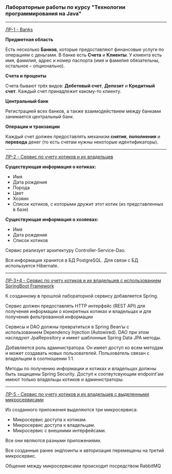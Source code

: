 ### Лабораторные работы по курсу "Технологии программирования на Java"
_____________________________________________________________________

[ЛР-1 - Banks](https://github.com/aeterraes/is-java-labs-4th-semester)

**Предметная область**

Есть несколько **Банков**, которые предоставляют финансовые услуги по операциям с деньгами.
В банке есть **Счета** и **Клиенты**. У клиента есть имя, фамилия, адрес и номер паспорта (имя и фамилия обязательны, остальное – опционально).

**Счета и проценты**

Счета бывают трёх видов: **Дебетовый счет**, **Депозит** и **Кредитный счет**. Каждый счет принадлежит какому-то клиенту.

**Центральный банк**

Регистрацией всех банков, а также взаимодействием между банками занимается центральный банк.

**Операции и транзакции**

Каждый счет должен предоставлять механизм **снятия**, **пополнения** и **перевода** денег (то есть счетам нужны некоторые идентификаторы).

_____________________________________________________________________

[ЛР-2 -  Cервис по учету котиков и их владельцев](https://github.com/aeterraes/is-java-labs-4th-semester/tree/lab2/lab2)


**Существующая информация о котиках:**

- Имя
- Дата рождения
- Порода
- Цвет
- Хозяин
- Список котиков, с которыми дружит этот котик (из представленных в базе)

**Существующая информация о хозяевах:**

- Имя
- Дата рождения
- Список котиков

Сервис реализует архитектуру Сontroller-Service-Dao.

Вся информация хранится в БД PostgreSQL. Для связи с БД используется Hibernate.

_____________________________________________________________________

[ЛР-3+4 -  Cервис по учету котиков и их владельцев с использованием SpringBoot Framework](https://github.com/aeterraes/is-java-labs-4th-semester/tree/lab3/labwork3)

К созданному в прошлой лабораторной сервису добавляется Spring.

Сервис должен предоставлять HTTP интерфейс (REST API) для получения информации о конкретных котиках и владельцах и для получения фильтрованной информации

Сервисы и DAO должны превратиться в Spring Bean’ы с использованием Dependency Injection (Autowired). DAO при этом наследуют JpaRepository и имеет шаблонные Spring Data JPA методы.

Добавляется роль администратора. Он имеет доступ ко всем методам и может создавать новых пользователей. Пользователь связан с владельцем в соотношении 1:1.

Методы по получению информации и котиках и владельцах должны быть защищены Spring Security. Доступ к соотвутсвующим endpoint’ам имеют только владельцы котиков и администраторы. 

_____________________________________________________________________

[ЛР-5 -  Cервис по учету котиков и их владельцев с выделенными микросервисами](https://github.com/aeterraes/is-java-labs-4th-semester/tree/lab5/labwork5)

Из созданного приложения выделяются три микросервиса:

- Микросервис доступа к котикам.
- Микросервис доступа к владельцам.
- Микросервис с внешними интерфейсами.

Все они являются разными приложениями.

Все созданные ранее эндпоинты и авторизация перемещены на третий микросервис.

Общение между микросервисами происходит посредством RabbitMQ
